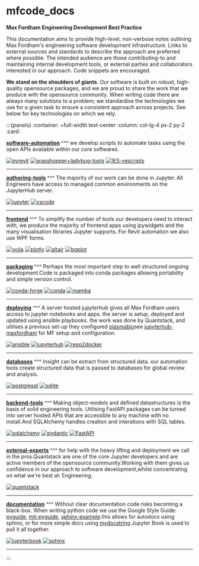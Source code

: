 
# mfcode_docs

**Max Fordham Engineering Development Best Practice**

This documentation aims to provide high-level, non-verbose notes outlining Max Fordham's engineering software development infrastructure.
Links to external sources and standards to describe the approach are preferred where possible.
The intended audience are those contributing-to and maintaining internal development tools, or external parties and collaborators interested in our approach.
Code snippets are encouraged.

**We stand on the shoulders of giants**. Our software is built on robust, high-quality opensource packages, and we are proud to share the work that we produce with the opensource community.
When writing code there are always many solutions to a problem;
we standardise the technologies we use for a given task to ensure a consistent approach across projects. See below for key technologies on which we rely.



:::{panels}
:container: +full-width text-center
:column: col-lg-4 px-2 py-2
:card:


**[software-automation](software-automation.md)**
^^^
 we develop scripts to automate tasks using the open APIs available within our core softwares.

[![pyrevit](images/pyrevit-icon.png)](https://www.notion.so/pyrevitlabs/pyRevit-bd907d6292ed4ce997c46e84b6ef67a0 " pyRevit (with lowercase py) is a Rapid Application Prototyping (RAD) environment for Autodesk Revit. It helps you quickly sketch out your automation and add-on ideas, in whichever language that you are most comfortable with, inside the Revit environment and using its APIs.")
[![grasshopper+ladybug-tools](images/grasshopper+ladybug-tools-icon.png)](https://www.food4rhino.com/en/app/ladybug-tools " visual coding and python scripting environment inside McNeel Rhino. good for early-stage concept design development and analysis.")
[![IES-vescripts](images/IES-vescripts-icon.png)](https://www.iesve.com/software/python-scripting " You can use the VE Python API to create your own customised scripts to: automate reports, data input, parametric simulations and many other tasks.")

---


**[authoring-tools]()**
^^^
 The majority of our work can be done in Jupyter. All Engineers have access to managed common environments on the
JupyterHub server. 


[![jupyter](images/jupyter-icon.png)](https://jupyter.org/ "interactive coding and in-line report production")
[![vscode](images/vscode-icon.png)](https://code.visualstudio.com/ "state of the art IDE for software development")

---


**[frontend]()**
^^^
To simplify the number of tools our developers need to interact with, we produce the majority of frontend apps using ipywidgets and the many visualisation libraries Jupyter supports. For Revit automation we also use WPF forms.

[![voila](images/voila-icon.png)](https://github.com/voila-dashboards/voila "Voilà turns Jupyter notebooks into standalone web applications.")
[![plotly](images/plotly-icon.png)](https://plotly.com/python/getting-started/ "simple but powerful interactive web visualisation")
[![altair](images/altair-icon.png)](https://altair-viz.github.io/ "declarative 2D plotting that wraps around vega d3 schemas")
[![bqplot](images/bqplot-icon.png)](https://github.com/bqplot/bqplot "plotting library build with jupyter widgets. allows for complex interactions with ipywidgets.")

---


**[packaging](packaging.md)**
^^^
 Perhaps the most important step to well structured ongoing development.Code is packaged into conda packages allowing portability and simple version control.


[![conda-forge](images/conda-forge-icon.png)](https://conda-forge.org/ "community maintained collection of opensource packages and template specifcation for new packages.")
[![conda](images/conda-icon.png)](https://docs.conda.io/en/latest/conda-build.html "tool for building conda packages, maintained by Anaconda.")
[![mamba](images/mamba-icon.png)](https://github.com/mamba-org/mamba "Mamba is a fast, robust, and cross-platform package manager; it is a reimplementation of the conda package manager in C++.")

---


**[deploying](deploying.md)**
^^^
 A server hosted jupyterhub gives all Max Fordham users access to jupyter notebooks and apps.  the server is setup, deployed and updated using ansible playbooks. the work was done by Quantstack, and utilises a previous set-up they configured [plasmabio](https://docs.plasmabio.org/en/latest/overview/index.html)see [jupyterhub-maxfordham](https://github.com/gunstonej/jupyterhub-maxfordham) for MF setup and configuration. 

[![ansible](images/ansible-icon.png)](https://docs.ansible.com/ " Ansible playbooks are used to automate the setup, configuration and update of remote servers from a local machine. This is used to deploy our JupyterHub server.")
[![jupyterhub](images/jupyterhub-icon.png)](https://jupyterhub.readthedocs.io/en/stable/ " JupyterHub is the best way to serve Jupyter notebook for multiple users. It can be used in a class of students, a corporate data science group or scientific research group. ")
[![repo2docker](images/repo2docker-icon.png)](https://repo2docker.readthedocs.io/en/latest/index.html " repo2docker fetches a repository (from GitHub, GitLab, Zenodo, Figshare, Dataverse installations, a Git repository or a local directory) and builds a container image in which the code can be executed. The image build process is based on the configuration files found in the repository.")

---


**[databases](databases.md)**
^^^
 Insight can be extract from structured data. our automation tools create structured data that is passed to databases for global review and analysis.

[![postgresql](images/postgresql-icon.png)](https://www.postgresql.org/ " PostgreSQL is a powerful, open source object-relational database system with over 30 years of active development that has earned it a strong reputation for reliability, feature robustness, and performance. It is used for production-grade tools.")
[![sqlite](images/sqlite-icon.png)](https://www.sqlite.org/index.html " SQLite is a C-language library that implements a small, fast, self-contained, high-reliability, full-featured, SQL database engine. It is used for some standalone apps and prototyping.")

---


**[backend-tools]()**
^^^
Making object-models and defined datastructures is the basis of solid engineering tools. Utilising FastAPI packages can be turned into server hosted APIs that are accessible to any machine with no install.And SQLAlchemy handles creation and interations with SQL tables.

[![sqlalchemy](images/sqlalchemy-icon.png)](https://www.sqlalchemy.org/ " SQLAlchemy is the Python SQL toolkit and Object Relational Mapper that gives application developers the full power and flexibility of SQL. Table definitions and relations are developed in SQL alchemy, as well as data-serialisation with pydantic.")
[![pydantic](images/pydantic-icon.png)](https://pydantic-docs.helpmanual.io/ "Define how data should be in pure, canonical python; validate it with pydantic.Used to create object definitions that feed: databases, calculation tools and documentation.")
[![FastAPI](images/FastAPI-icon.png)](https://fastapi.tiangolo.com/ "FastAPI framework, high performance, easy to learn, fast to code, ready for production.It makes maintainence, upgrade and integration of production packages with software scripts simple asthe packages and environment is installed on the server.")

---


**[external-experts]()**
^^^
for help with the heavy lifting and deployment we call in the pros.Quantstack are one of the core Jupyter developers and are active members of the opensource community.Working with them gives us confidence in our approach to software development,whilst concentrating on what we're best at: Engineering.

[![quantstack](images/quantstack-icon.png)](https://quantstack.net/ "for help with the heavy lifting and deployment we call in the pros.Quantstack are one of the core Jupyter developers and are active members of the opensource community.Working with them gives us confidence in our approach to software development,whilst concentrating on what we're best at: Engineering.")

---


**[documentation](documentation.md)**
^^^
 Without clear documentation code risks becoming a black-box. When writing python code we use the Google Style Guide: [pyguide](https://google.github.io/styleguide/pyguide.html), [mit-pyguide](https://drake.mit.edu/styleguide/pyguide.html), [sphinx-example](https://sphinxcontrib-napoleon.readthedocs.io/en/latest/example_google.html).this allows for autodocs using sphinx, or for more simple docs using [mydocstring](https://github.com/ooreilly/mydocstring).Jupyter Book is used to pull it all together.

[![jupyterbook](images/jupyterbook-icon.png)](https://jupyterbook.org/intro.html "Jupyter Book is an open source project for building beautiful, publication-quality books and documents from computational material.")
[![sphinx](images/sphinx-icon.png)](https://www.sphinx-doc.org/en/master/ "Jupyter book utilises sphinx for many of its functions. Sphinx can also be used to auto-doc docstrings written in the Google Style Guide (MF standard).")

---

 :::